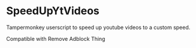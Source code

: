 # SpeedUpYtVideos

Tampermonkey userscript to speed up youtube videos to a custom speed.

Compatible with Remove Adblock Thing
